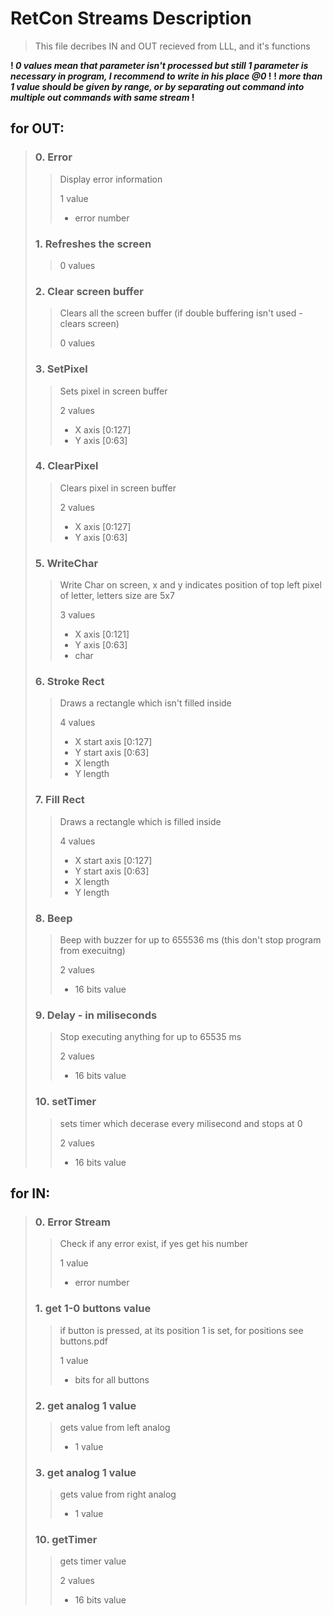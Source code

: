 # RetCon Streams Description

> This file decribes IN and OUT recieved from LLL, and it's functions

**! *0 values mean that parameter isn't processed but still 1 parameter is necessary in program, I recommend to write in his place @0* !**
**! *more than 1 value should be given by range, or by separating out command into multiple out commands with same stream* !**

## for OUT:
> ### 0. Error 
> 
> > Display error information
> > 
> > 1 value
> > - error number
>
> ### 1. Refreshes the screen
> 
> > 0 values
>
> ### 2. Clear screen buffer
> > Clears all the screen buffer
> > (if double buffering isn't used - clears screen)
> >
> > 0 values
> 
> ### 3. SetPixel
> > Sets pixel in screen buffer
> > 
> > 2 values
> > - X axis [0:127]
> > - Y axis [0:63]
>
> ### 4. ClearPixel
> > Clears pixel in screen buffer
> > 
> >  2 values
> > - X axis [0:127]
> > - Y axis [0:63]
>
> ### 5. WriteChar
> > Write Char on screen, x and y indicates position of top left pixel of letter, letters size are 5x7 
> > 
> >  3 values
> > - X axis [0:121]
> > - Y axis [0:63]
> > - char
> 
> ### 6. Stroke Rect
> > Draws a rectangle which isn't filled inside
> > 
> >  4 values
> >  - X start axis [0:127]
> >  - Y start axis [0:63]
> >  - X length
> >  - Y length
> 
> ### 7. Fill Rect
> > Draws a rectangle which is filled inside
> > 
> >  4 values
> >  - X start axis [0:127]
> >  - Y start axis [0:63]
> >  - X length
> >  - Y length
> 
> ### 8. Beep
> > Beep with buzzer for up to 655536 ms (this don't stop program from execuitng)
> >
> > 2 values
> > - 16 bits value
> ### 9. Delay - in miliseconds
> > Stop executing anything for up to 65535 ms
> >
> > 2 values
> > - 16 bits value
> >
> ### 10. setTimer
> > sets timer which decerase every milisecond and stops at 0
> >
> >  2 values
> >  - 16 bits value

## for IN:

> ### 0. Error Stream
> > Check if any error exist, if yes get his number
> > 
> > 1 value
> > - error number
> >
> ### 1. get 1-0 buttons value
> > if button is pressed, at its position 1 is set, for positions see buttons.pdf
> >
> > 1 value
> > - bits for all buttons
> >
> ### 2. get analog 1 value
> > 
> > gets value from left analog
> > 
> > - 1 value
> >
> ### 3. get analog 1 value
> > 
> > gets value from right analog
> > 
> > - 1 value
>
> ### 10. getTimer
> > gets timer value
> >
> >  2 values
> >  - 16 bits value